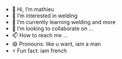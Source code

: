 - 👋 Hi, I’m mathieu
- 👀 I’m interested in welding 
- 🌱 I’m currently learning welding and more 
- 💞️ I’m looking to collaborate on ...
- 📫 How to reach me ...
- 😄 Pronouns: like u want, iam a man 
- ⚡ Fun fact: iam french  

<!---
MATAHOUS/MATAHOUS is a ✨ special ✨ repository because its `README.md` (this file) appears on your GitHub profile.
You can click the Preview link to take a look at your changes.
--->
